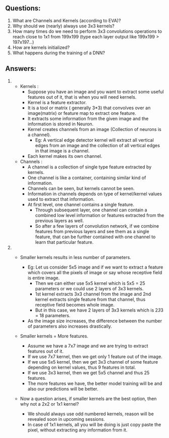 ## Questions:
1. What are Channels and Kernels (according to EVA)?
2. Why should we (nearly) always use 3x3 kernels?
3. How many times do we need to perform 3x3 convolutions operations to reach close to 1x1 from 199x199 (type each layer output like 199x199 > 197x197...)
4. How are kernels initialized?
5. What happens during the training of a DNN?

## Answers:
1. - Kernels : 
	  - Suppose you have an image and you want to extract some useful features out of it, that is when you will need kernels.
	  - Kernel is a feature extractor.
	  - It is a tool or matrix ( generally 3*3) that convolves over an image(matrix) or feature map to extract one feature.
	  - It extracts some information from the given image and the information is stored in Neuron.
	  - Kernel creates channels from an image (Collection of neurons is a channel).
	    - Eg: A vertical edge detector kernel will extract all vertical edges from an image and the collection of all vertical edges in that image is a channel.
	  - Each kernel makes its own channel.
   - Channels : 
	  - A channel is a collection of single type feature extracted by kernels.
	  - One channel is like a container, containing similar kind of information.
	  - Channels can be seen, but kernels cannot be seen.
	  - Information in channels depends on type of kernel/kernel values used to extract that information.
	  - At first level, one channel contains a single feature. 
	  	- Through subsequent layer, one channel can contain a combined low level information or features extracted from the previous layers as well. 
	  	- So after a few layers of convolution network, if we combine features from previous layers and see them as a single feature, that can be further contained with one channel to learn that particular feature.
	  	
2.	- Smaller kernels results in less number of parameters.
		- Eg: Let us consider 5x5 image and if we want to extract a feature which covers all the pixels of image or say whose receptive field is entire image.
			- Then we can either use 5x5 kernel which is 5x5 = 25 parameters or we could use 2 layers of 3x3 kernels.
			- 1st kernel extracts 3x3 channel from the image and 2nd kernel extracts single feature from that channel, thus receptive field becomes whole image. 
			- But in this case, we have 2 layers of 3x3 kernels which is 2*3*3 = 18 parameters.
   		- As the image size increases, the difference between the number of parameters also increases drastically.

   	- Smaller kernels = More features.
		- Assume we have a 7x7 image and we are trying to extract features out of it.
		- If we use 7x7 kernel, then we get only 1 feature out of the image.
		- If we use 5x5 kernel, then we get 3x3 channel of some feature depending on kernel values, thus 9 features in total.
		- If we use 3x3 kernel, then we get 5x5 channel and thus 25 features.
		- The more features we have, the better model training will be and also our predictions will be better.

   	- Now a question arises, if smaller kernels are the best option, then why not a 2x2 or 1x1 kernel?
		- We should always use odd numbered kernels, reason will be revealed soon in upcoming sessions.
		- In case of 1x1 kernels, all you will be doing is just copy paste the pixel, without extracting any information from it.
